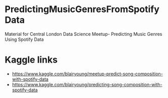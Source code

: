 # PredictingMusicGenresFromSpotifyData
Material for Central London Data Science Meetup- Predicting Music Genres Using Spotify Data

# Kaggle links
* https://www.kaggle.com/blairyoung/meetup-predict-song-composition-with-spotify-data
* https://www.kaggle.com/blairyoung/predicting-song-composition-with-spotify-data
